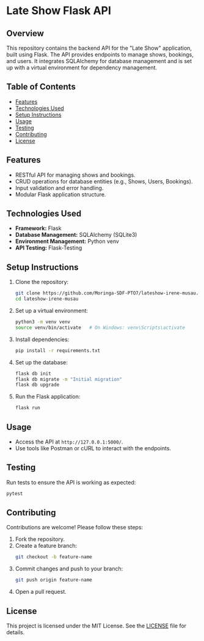
# Late Show Flask API

## Overview
This repository contains the backend API for the "Late Show" application, built using Flask. The API provides endpoints to manage shows, bookings, and users. It integrates SQLAlchemy for database management and is set up with a virtual environment for dependency management.

## Table of Contents
- [Features](#features)
- [Technologies Used](#technologies-used)
- [Setup Instructions](#setup-instructions)
- [Usage](#usage)
- [Testing](#testing)
- [Contributing](#contributing)
- [License](#license)

## Features
- RESTful API for managing shows and bookings.
- CRUD operations for database entities (e.g., Shows, Users, Bookings).
- Input validation and error handling.
- Modular Flask application structure.

## Technologies Used
- **Framework:** Flask
- **Database Management:** SQLAlchemy (SQLite3)
- **Environment Management:** Python venv
- **API Testing:** Flask-Testing

## Setup Instructions
1. Clone the repository:
   ```bash
   git clone https://github.com/Moringa-SDF-PTO7/lateshow-irene-musau.git
   cd lateshow-irene-musau
   ```

2. Set up a virtual environment:
   ```bash
   python3 -m venv venv
   source venv/bin/activate   # On Windows: venv\Scripts\activate
   ```

3. Install dependencies:
   ```bash
   pip install -r requirements.txt
   ```

4. Set up the database:
   ```bash
   flask db init
   flask db migrate -m "Initial migration"
   flask db upgrade
   ```

5. Run the Flask application:
   ```bash
   flask run
   ```

## Usage
- Access the API at `http://127.0.0.1:5000/`.
- Use tools like Postman or cURL to interact with the endpoints.


## Testing
Run tests to ensure the API is working as expected:
```bash
pytest
```

## Contributing
Contributions are welcome! Please follow these steps:
1. Fork the repository.
2. Create a feature branch:
   ```bash
   git checkout -b feature-name
   ```
3. Commit changes and push to your branch:
   ```bash
   git push origin feature-name
   ```
4. Open a pull request.

## License
This project is licensed under the MIT License. See the [LICENSE](LICENSE) file for details.

